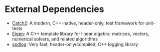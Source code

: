 # External Dependencies

- [Catch2](https://github.com/catchorg/Catch2): A modern, C++-native, header-only, test framework for unit-tests
- [Eigen](https://gitlab.com/libeigen/eigen): A C++ template library for linear algebra: matrices, vectors, numerical solvers, and related algorithms
- [spdlog](https://github.com/gabime/spdlog?tab=readme-ov-file): Very fast, header-only/compiled, C++ logging library